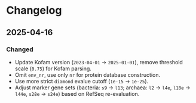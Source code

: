 # Changelog
## 2025-04-16
### Changed
- Update Kofam version (`2023-04-01` -> `2025-01-01`), remove threshold scale (`0.75`) for Kofam parsing.
- Omit `env_nr`, use only `nr` for protein database construction.
- Use more strict `diamond` evalue cutoff (`1e-15` -> `1e-25`).
- Adjust marker gene sets (bacteria: `s9` -> `l13`; archaea: `l2` -> `l4e`, `l18e` -> `l44e`, `s28e` -> `s24e`) based on RefSeq re-evaluation.
